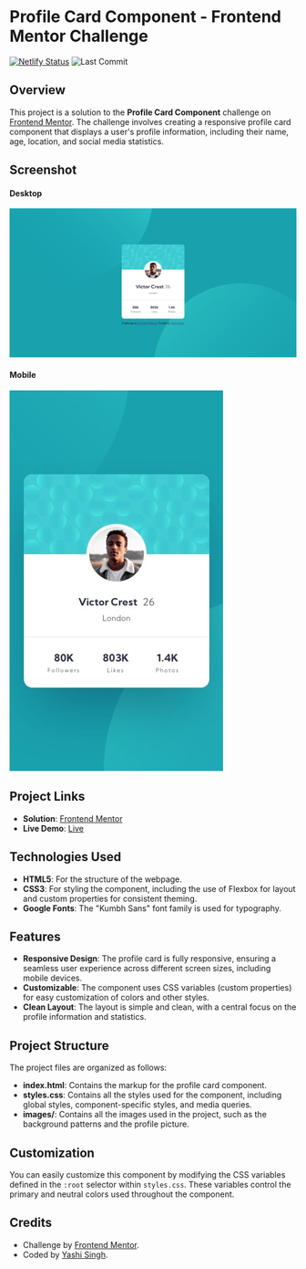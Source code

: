 # Profile Card Component - Frontend Mentor Challenge

[![Netlify Status](https://api.netlify.com/api/v1/badges/b87a4dcb-121b-4bf9-9d01-ab32ca88bc8d/deploy-status)](https://app.netlify.com/sites/profile-card-component-frontend-yashi/deploys) 
![Last Commit](https://img.shields.io/github/last-commit/Yashi-Singh-9/Profile-Card-Component)

## Overview

This project is a solution to the **Profile Card Component** challenge on [Frontend Mentor](https://www.frontendmentor.io). The challenge involves creating a responsive profile card component that displays a user's profile information, including their name, age, location, and social media statistics.

## Screenshot

#### Desktop 
![Desktop Screenshot](design/desktop-design.jpg)

#### Mobile
![Mobile Screenshot](design/mobile-design.jpg)

## Project Links

- **Solution**: [Frontend Mentor](https://www.frontendmentor.io/solutions/profile-card-component-AgRVAdRRoZ)
- **Live Demo**: [Live](https://profile-card-component-frontend-yashi.netlify.app/)

## Technologies Used

- **HTML5**: For the structure of the webpage.
- **CSS3**: For styling the component, including the use of Flexbox for layout and custom properties for consistent theming.
- **Google Fonts**: The "Kumbh Sans" font family is used for typography.

## Features

- **Responsive Design**: The profile card is fully responsive, ensuring a seamless user experience across different screen sizes, including mobile devices.
- **Customizable**: The component uses CSS variables (custom properties) for easy customization of colors and other styles.
- **Clean Layout**: The layout is simple and clean, with a central focus on the profile information and statistics.

## Project Structure

The project files are organized as follows:

- **index.html**: Contains the markup for the profile card component.
- **styles.css**: Contains all the styles used for the component, including global styles, component-specific styles, and media queries.
- **images/**: Contains all the images used in the project, such as the background patterns and the profile picture.

## Customization

You can easily customize this component by modifying the CSS variables defined in the `:root` selector within `styles.css`. These variables control the primary and neutral colors used throughout the component.

## Credits

- Challenge by [Frontend Mentor](https://www.frontendmentor.io/challenges/profile-card-component-cfArpWshJ).
- Coded by [Yashi Singh](https://www.linkedin.com/in/yashi-singh-b4143a246).
